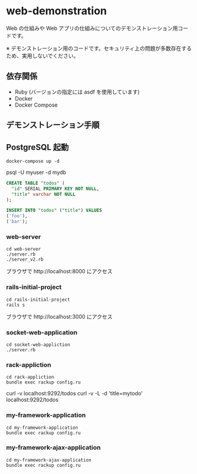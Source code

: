 # web-demonstration

Web の仕組みや Web アプリの仕組みについてのデモンストレーション用コードです。

※ デモンストレーション用のコードです。セキュリティ上の問題が多数存在するため、実用しないでください。

## 依存関係

* Ruby (バージョンの指定には asdf を使用しています)
* Docker
* Docker Compose

## デモンストレーション手順

## PostgreSQL 起動

```console
docker-compose up -d
```

psql -U myuser -d mydb

```sql
CREATE TABLE "todos" (
  "id" SERIAL PRIMARY KEY NOT NULL,
  "title" varchar NOT NULL
);

INSERT INTO "todos" ("title") VALUES
('foo'),
('bar');
```

### web-server

```console
cd web-server
./server.rb
./server_v2.rb
```

ブラウザで http://localhost:8000 にアクセス

### rails-initial-project

```console
cd rails-initial-project
rails s
```

ブラウザで http://localhost:3000 にアクセス

### socket-web-application

```console
cd socket-web-appliction
./server.rb
```

### rack-appliction

```console
cd rack-appliction
bundle exec rackup config.ru
```

curl -v localhost:9292/todos
curl -v -L -d 'title=mytodo' localhost:9292/todos

### my-framework-application

```console
cd my-framework-application
bundle exec rackup config.ru
```

### my-framework-ajax-application

```console
cd my-framework-ajax-application
bundle exec rackup config.ru
```
